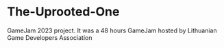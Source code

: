 # The-Uprooted-One
GameJam 2023 project. It was a 48 hours GameJam hosted by Lithuanian Game Developers Association
